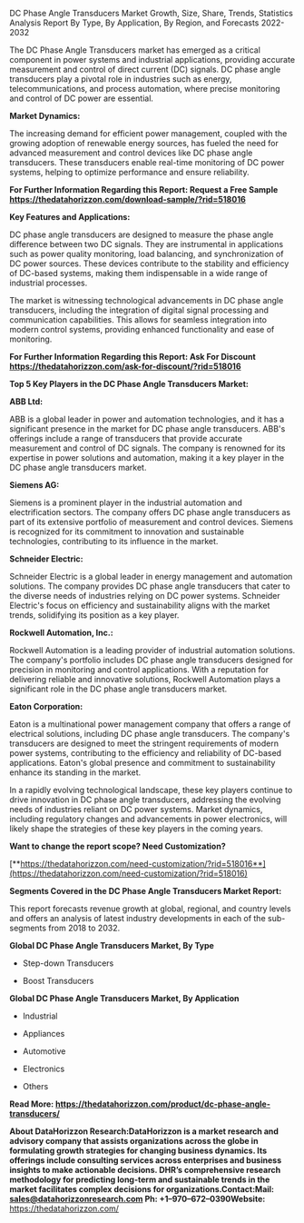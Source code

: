 DC Phase Angle Transducers Market Growth, Size, Share, Trends,
Statistics Analysis Report By Type, By Application, By Region, and
Forecasts 2022-2032

The DC Phase Angle Transducers market has emerged as a critical
component in power systems and industrial applications, providing
accurate measurement and control of direct current (DC) signals. DC
phase angle transducers play a pivotal role in industries such as
energy, telecommunications, and process automation, where precise
monitoring and control of DC power are essential.

**Market Dynamics:**

The increasing demand for efficient power management, coupled with the
growing adoption of renewable energy sources, has fueled the need for
advanced measurement and control devices like DC phase angle
transducers. These transducers enable real-time monitoring of DC power
systems, helping to optimize performance and ensure reliability.

**For Further Information Regarding this Report: Request a Free Sample
<https://thedatahorizzon.com/download-sample/?rid=518016>**

**Key Features and Applications:**

DC phase angle transducers are designed to measure the phase angle
difference between two DC signals. They are instrumental in applications
such as power quality monitoring, load balancing, and synchronization of
DC power sources. These devices contribute to the stability and
efficiency of DC-based systems, making them indispensable in a wide
range of industrial processes.

The market is witnessing technological advancements in DC phase angle
transducers, including the integration of digital signal processing and
communication capabilities. This allows for seamless integration into
modern control systems, providing enhanced functionality and ease of
monitoring.

**For Further Information Regarding this Report: Ask For Discount
<https://thedatahorizzon.com/ask-for-discount/?rid=518016>**

**Top 5 Key Players in the DC Phase Angle Transducers Market:**

**ABB Ltd:**

ABB is a global leader in power and automation technologies, and it has
a significant presence in the market for DC phase angle transducers.
ABB's offerings include a range of transducers that provide accurate
measurement and control of DC signals. The company is renowned for its
expertise in power solutions and automation, making it a key player in
the DC phase angle transducers market.

**Siemens AG:**

Siemens is a prominent player in the industrial automation and
electrification sectors. The company offers DC phase angle transducers
as part of its extensive portfolio of measurement and control devices.
Siemens is recognized for its commitment to innovation and sustainable
technologies, contributing to its influence in the market.

**Schneider Electric:**

Schneider Electric is a global leader in energy management and
automation solutions. The company provides DC phase angle transducers
that cater to the diverse needs of industries relying on DC power
systems. Schneider Electric's focus on efficiency and sustainability
aligns with the market trends, solidifying its position as a key player.

**Rockwell Automation, Inc.:**

Rockwell Automation is a leading provider of industrial automation
solutions. The company's portfolio includes DC phase angle transducers
designed for precision in monitoring and control applications. With a
reputation for delivering reliable and innovative solutions, Rockwell
Automation plays a significant role in the DC phase angle transducers
market.

**Eaton Corporation:**

Eaton is a multinational power management company that offers a range of
electrical solutions, including DC phase angle transducers. The
company's transducers are designed to meet the stringent requirements of
modern power systems, contributing to the efficiency and reliability of
DC-based applications. Eaton's global presence and commitment to
sustainability enhance its standing in the market.

In a rapidly evolving technological landscape, these key players
continue to drive innovation in DC phase angle transducers, addressing
the evolving needs of industries reliant on DC power systems. Market
dynamics, including regulatory changes and advancements in power
electronics, will likely shape the strategies of these key players in
the coming years.

**Want to change the report scope? Need Customization?**

[**https://thedatahorizzon.com/need-customization/?rid=518016**](https://thedatahorizzon.com/need-customization/?rid=518016)

**Segments Covered in the DC Phase Angle Transducers Market Report:**

This report forecasts revenue growth at global, regional, and country
levels and offers an analysis of latest industry developments in each of
the sub-segments from 2018 to 2032.

**Global DC Phase Angle Transducers Market, By Type**

-   Step-down Transducers

-   Boost Transducers

**Global DC Phase Angle Transducers Market, By Application**

-   Industrial

-   Appliances

-   Automotive

-   Electronics

-   Others

**Read More:
<https://thedatahorizzon.com/product/dc-phase-angle-transducers/>**

**About DataHorizzon Research:**DataHorizzon is a market research and
advisory company that assists organizations across the globe in
formulating growth strategies for changing business dynamics. Its
offerings include consulting services across enterprises and business
insights to make actionable decisions. DHR’s comprehensive research
methodology for predicting long-term and sustainable trends in the
market facilitates complex decisions for organizations.**Contact:Mail:**
<sales@datahorizzonresearch.com> **Ph:** +1–970–672–0390**Website:**
<https://thedatahorizzon.com/>
